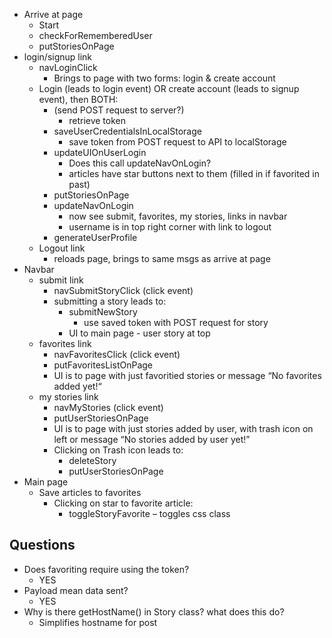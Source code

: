 - Arrive at page
	- Start
	- checkForRememberedUser
	- putStoriesOnPage
- login/signup link
	- navLoginClick
		- Brings to page with two forms: login & create account
	- Login (leads to login event)  OR create account (leads to signup event), then BOTH:
		- (send POST request to server?)
			- retrieve token
		- saveUserCredentialsInLocalStorage
			- save token from POST request to API to localStorage
		- updateUIOnUserLogin 
			-  Does this call updateNavOnLogin?
			-  articles have star buttons next to them (filled in if favorited in past)
		-  putStoriesOnPage
		-  updateNavOnLogin
			- now see submit, favorites, my stories, links in navbar
			- username is in top right corner with link to logout
		-  generateUserProfile
	- Logout link
		- reloads page, brings to same msgs as arrive at page
- Navbar
	- submit link
		- navSubmitStoryClick (click event)
		- submitting a story leads to:
			- submitNewStory
				- use saved token with POST request for story
			- UI to main page - user story at top
	- favorites link
		- navFavoritesClick (click event)
		- putFavoritesListOnPage
		- UI is to page with just favoritied stories or message “No favorites added yet!“
	- my stories link
		- navMyStories (click event)
		- putUserStoriesOnPage
		- UI is to page with just stories added by user, with trash icon on left or message “No stories added by user yet!”
		- Clicking on Trash icon leads to:
			- deleteStory
			- putUserStoriesOnPage
- Main page
	- Save articles to favorites
		- Clicking on star to favorite article:
			-  toggleStoryFavorite – toggles css class

## Questions
- Does favoriting require using the token? 
	- YES
- Payload mean data sent? 
	- YES
- Why is there getHostName() in Story class? what does this do?
	- Simplifies hostname for post